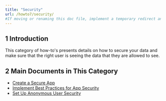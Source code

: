 ```yaml
---
title: "Security"
url: /howto7/security/
#If moving or renaming this doc file, implement a temporary redirect and let the respective team know they should update the URL in the product. See Mapping to Products for more details.
---
```


## 1 Introduction

This category of how-to's presents details on how to secure your data and make sure that the right user is seeing the data that they are allowed to see.

## 2 Main Documents in This Category

* [Create a Secure App](/howto/security/create-a-secure-app/)
* [Implement Best Practices for App Security](/howto/security/best-practices-security/)
* [Set Up Anonymous User Security](/howto/security/set-up-anonymous-user-security/)
